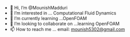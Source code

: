 - 👋 Hi, I’m @MounishMadduri
- 👀 I’m interested in ... Computational Fluid Dynamics
- 🌱 I’m currently learning ...OpenFOAM
- 💞️ I’m looking to collaborate on ...learning OpenFOAM
- 📫 How to reach me ...
email: mounish5302@gmail.com

<!---
MounishMadduri/MounishMadduri is a ✨ special ✨ repository because its `README.md` (this file) appears on your GitHub profile.
You can click the Preview link to take a look at your changes.
--->
